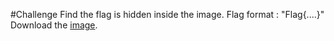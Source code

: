 #Challenge
Find the flag is hidden inside the image.
Flag format : "Flag{....}"
Download the [image]().


